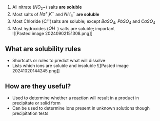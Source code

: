 1. All nitrate ($NO_2-$) salts **are soluble**
2. Most salts of $Na^+$,$K^+$ and $NH_4^+$ **are soluble**
3. Most Chloride ($Cl^-$)salts are soluble; except $BaSO_4$, $PbSO_4$ and $CaSO_4$ 
4. Most hydroxides ($OH^-$) salts are soluble; important  
![[Pasted image 20240902151308.png]]

## What are solubility rules
- Shortcuts or rules to predict what will dissolve
- Lists which ions are soluble and insoluble
![[Pasted image 20241020144245.png]]

## How are they useful?
- Used to determine whether a reaction will result in a product in precipitate or solid form
- Can be used to determine ions present in unknown solutions though precipitation tests
